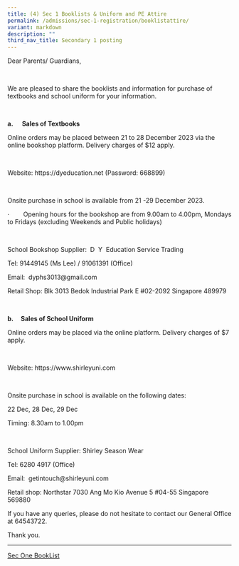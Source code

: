 ```yaml
---
title: (4) Sec 1 Booklists & Uniform and PE Attire
permalink: /admissions/sec-1-registration/booklistattire/
variant: markdown
description: ""
third_nav_title: Secondary 1 posting
---
```

<p>Dear Parents/ Guardians,</p><p>&nbsp;</p><p>We are pleased to share the booklists and information for purchase of textbooks and school uniform for your information.</p><p>&nbsp;</p><p><strong>a.&nbsp;&nbsp;&nbsp;&nbsp;&nbsp; Sales of Textbooks</strong></p><p>Online orders may be placed between 21 to 28 December 2023 via the online bookshop platform. Delivery charges of $12 apply.</p><p>&nbsp;</p><p>Website: <a rel="noopener noreferrer nofollow" target="_blank">https://dyeducation.net </a>(Password: 668899)</p><p>&nbsp;</p><p>Onsite purchase in school is available from 21 -29 December 2023.</p><p>·&nbsp;&nbsp;&nbsp;&nbsp;&nbsp;&nbsp;&nbsp; Opening hours for the bookshop are from 9.00am to 4.00pm, Mondays to Fridays (excluding Weekends and Public holidays)</p><p>&nbsp;</p><p>School Bookshop Supplier:&nbsp; D&nbsp; Y&nbsp; Education Service Trading&nbsp;&nbsp;&nbsp;&nbsp;&nbsp;&nbsp;&nbsp;&nbsp;&nbsp;&nbsp;&nbsp;</p><p>Tel: 91449145 (Ms Lee) / 91061391 (Office)&nbsp;&nbsp;</p><p>Email:&nbsp; <a rel="noopener noreferrer nofollow" target="_blank">dyphs3013@gmail.com</a></p><p>Retail Shop: Blk 3013 Bedok Industrial Park E #02-2092 Singapore 489979</p><p>&nbsp;</p><p><strong>b.&nbsp;&nbsp;&nbsp;&nbsp; Sales of School Uniform</strong></p><p>Online orders may be placed via the online platform. Delivery charges of $7 apply.</p><p>&nbsp;</p><p>Website: <a rel="noopener noreferrer nofollow" target="_blank">https://www.shirleyuni.com</a></p><p>&nbsp;</p><p>Onsite purchase in school is available on the following dates:</p><p>22 Dec, 28 Dec, 29 Dec</p><p>Timing: 8.30am to 1.00pm&nbsp;&nbsp;&nbsp;&nbsp;&nbsp;&nbsp;&nbsp;&nbsp;&nbsp;&nbsp;</p><p>&nbsp;</p><p>School Uniform Supplier: Shirley Season Wear&nbsp;&nbsp;&nbsp;&nbsp;</p><p>Tel: 6280 4917 (Office)</p><p>Email:&nbsp; <a rel="noopener noreferrer nofollow" target="_blank">getintouch@shirleyuni.com</a></p><p>Retail shop: Northstar 7030 Ang Mo Kio Avenue 5 #04-55 Singapore 569880</p><p></p><p>If you have any queries, please do not hesitate to contact our General Office at 64543722.&nbsp;</p><p>Thank you.</p><hr><p><a href="https://drive.google.com/file/d/1qBsQ0VdIO3NRhxZw22L6pgYR79WLlKbF/view?usp=sharing" rel="noopener noreferrer nofollow" target="_blank">Sec One BookList</a></p>